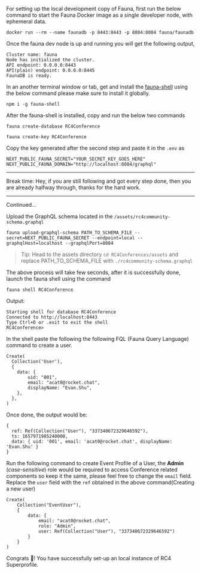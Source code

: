 For setting up the local development copy of Fauna, first run the below command to start the Fauna Docker image as a single developer node, with ephemeral data.
```
docker run --rm --name faunadb -p 8443:8443 -p 8084:8084 fauna/faunadb
```
Once the fauna dev node is up and running you will get the following output,
```
Cluster name: fauna
Node has initialized the cluster.
API endpoint: 0.0.0.0:8443
API(plain) endpoint: 0.0.0.0:8445
FaunaDB is ready.
``` 
In an another terminal window or tab, get and install the [fauna-shell](https://docs.fauna.com/fauna/current/build/integrations/shell/) using the below command please make sure to install it globally.
```
npm i -g fauna-shell
```
After the fauna-shell is installed, copy and run the below two commands
```
fauna create-database RC4Conference

fauna create-key RC4Conference
```
Copy the key generated after the second step and paste it in the `.env` as
```
NEXT_PUBLIC_FAUNA_SECRET="YOUR_SECRET_KEY_GOES_HERE"
NEXT_PUBLIC_FAUNA_DOMAIN="http://localhost:8084/graphql"
```
<hr/>
Break time:
Hey, if you are still following and got every step done, then you are already halfway through, thanks for the hard work.
<hr />
Continued...

Upload the GraphQL schema located in the `/assets/rc4community-schema.graphql`
```
fauna upload-graphql-schema PATH_TO_SCHEMA_FILE --secret=NEXT_PUBLIC_FAUNA_SECRET --endpoint=local --graphqlHost=localhost --graphqlPort=8084
```
> Tip: Head to the assets directory `cd RC4Conferences/assets` and replace PATH_TO_SCHEMA_FILE with `./rc4community-schema.graphql`

The above process will take few seconds, after it is successfully done, launch the fauna shell using the command
```
fauna shell RC4Conference
```
Output:
```
Starting shell for database RC4Conference
Connected to http://localhost:8443
Type Ctrl+D or .exit to exit the shell
RC4Conference>
```
In the shell paste the following the following FQL (Fauna Query Language) command to create a user.
```
Create(
  Collection('User'),
  {
    data: {
        uid: "001",
        email: "acat0@rocket.chat",
        displayName: "Evan.Shu",
    },
  },
)
```
Once done, the output would be:
```
{
  ref: Ref(Collection("User"), "337340672329646592"),
  ts: 1657971985240000,
  data: { uid: '001', email: 'acat0@rocket.chat', displayName: 'Evan.Shu' }
}
```
Run the following command to create Event Profile of a User, the __Admin__ (_case-sensitive_) role would be required to access Conference related components so keep it the same, please feel free to change the `email` field.
Replace the `user` field with the `ref` obtained in the above command(Creating a new user)
```
Create(
    Collection("EventUser"),
    {
        data: {
            email: "acat0@rocket.chat",
            role: "Admin",
            user: Ref(Collection("User"), "337340672329646592")
        }
    }
)
```

Congrats 🎉! You have successfully set-up an local instance of RC4 Superprofile.
